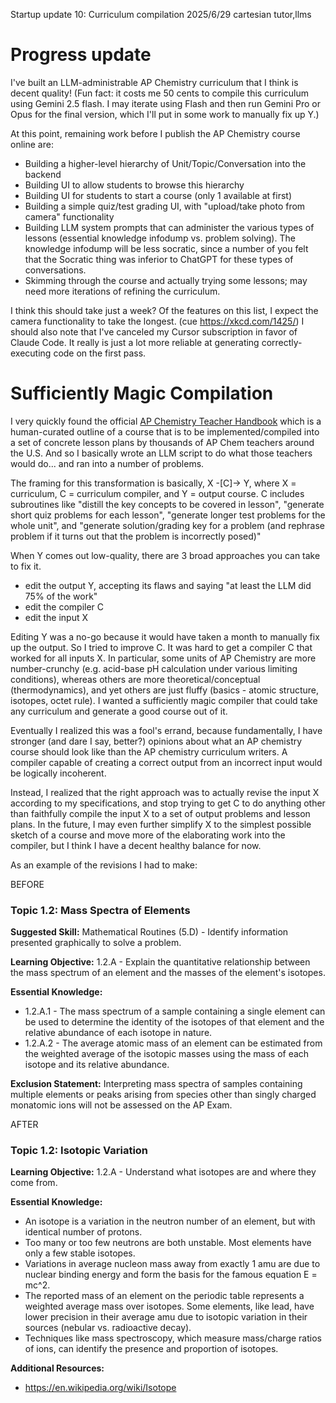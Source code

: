 Startup update 10: Curriculum compilation
2025/6/29
cartesian tutor,llms

# Progress update

I've built an LLM-administrable AP Chemistry curriculum that I think is decent quality! (Fun fact: it costs me 50 cents to compile this curriculum using Gemini 2.5 flash. I may iterate using Flash and then run Gemini Pro or Opus for the final version, which I'll put in some work to manually fix up Y.)

At this point, remaining work before I publish the AP Chemistry course online are:

- Building a higher-level hierarchy of Unit/Topic/Conversation into the backend
- Building UI to allow students to browse this hierarchy
- Building UI for students to start a course (only 1 available at first)
- Building a simple quiz/test grading UI, with "upload/take photo from camera" functionality
- Building LLM system prompts that can administer the various types of lessons (essential knowledge infodump vs. problem solving). The knowledge infodump will be less socratic, since a number of you felt that the Socratic thing was inferior to ChatGPT for these types of conversations.
- Skimming through the course and actually trying some lessons; may need more iterations of refining the curriculum.

I think this should take just a week? Of the features on this list, I expect the camera functionality to take the longest. (cue https://xkcd.com/1425/) I should also note that I've canceled my Cursor subscription in favor of Claude Code. It really is just a lot more reliable at generating correctly-executing code on the first pass.

# Sufficiently Magic Compilation

I very quickly found the official [AP Chemistry Teacher Handbook](https://apcentral.collegeboard.org/media/pdf/ap-chemistry-course-and-exam-description.pdf) which is a human-curated outline of a course that is to be implemented/compiled into a set of concrete lesson plans by thousands of AP Chem teachers around the U.S. And so I basically wrote an LLM script to do what those teachers would do... and ran into a number of problems.

The framing for this transformation is basically, X -[C]-> Y, where X = curriculum, C = curriculum compiler, and Y = output course. C includes subroutines like "distill the key concepts to be covered in lesson", "generate short quiz problems for each lesson", "generate longer test problems for the whole unit", and "generate solution/grading key for a problem (and rephrase problem if it turns out that the problem is incorrectly posed)"

When Y comes out low-quality, there are 3 broad approaches you can take to fix it. 

- edit the output Y, accepting its flaws and saying "at least the LLM did 75% of the work"
- edit the compiler C
- edit the input X

Editing Y was a no-go because it would have taken a month to manually fix up the output. So I tried to improve C. It was hard to get a compiler C that worked for all inputs X. In particular, some units of AP Chemistry are more number-crunchy (e.g. acid-base pH calculation under various limiting conditions), whereas others are more theoretical/conceptual (thermodynamics), and yet others are just fluffy (basics - atomic structure, isotopes, octet rule). I wanted a sufficiently magic compiler that could take any curriculum and generate a good course out of it.

Eventually I realized this was a fool's errand, because fundamentally, I have stronger (and dare I say, better?) opinions about what an AP chemistry course should look like than the AP chemistry curriculum writers. A compiler capable of creating a correct output from an incorrect input would be logically incoherent.

Instead, I realized that the right approach was to actually revise the input X according to my specifications, and stop trying to get C to do anything other than faithfully compile the input X to a set of output problems and lesson plans. In the future, I may even further simplify X to the simplest possible sketch of a course and move more of the elaborating work into the compiler, but I think I have a decent healthy balance for now.

As an example of the revisions I had to make:

BEFORE

### Topic 1.2: Mass Spectra of Elements

**Suggested Skill:** Mathematical Routines (5.D) - Identify information presented graphically to solve a problem.

**Learning Objective:** 1.2.A - Explain the quantitative relationship between the mass spectrum of an element and the masses of the element's isotopes.

**Essential Knowledge:**

- 1.2.A.1 - The mass spectrum of a sample containing a single element can be used to determine the identity of the isotopes of that element and the relative abundance of each isotope in nature.
- 1.2.A.2 - The average atomic mass of an element can be estimated from the weighted average of the isotopic masses using the mass of each isotope and its relative abundance.

**Exclusion Statement:** Interpreting mass spectra of samples containing multiple elements or peaks arising from species other than singly charged monatomic ions will not be assessed on the AP Exam.


AFTER

### Topic 1.2: Isotopic Variation

**Learning Objective:** 1.2.A - Understand what isotopes are and where they come from.

**Essential Knowledge:**

- An isotope is a variation in the neutron number of an element, but with identical number of protons.
- Too many or too few neutrons are both unstable. Most elements have only a few stable isotopes.
- Variations in average nucleon mass away from exactly 1 amu are due to nuclear binding energy and form the basis for the famous equation E = mc^2.
- The reported mass of an element on the periodic table represents a weighted average mass over isotopes. Some elements, like lead, have lower precision in their average amu due to isotopic variation in their sources (nebular vs. radioactive decay).
- Techniques like mass spectroscopy, which measure mass/charge ratios of ions, can identify the presence and proportion of isotopes.

**Additional Resources:**

- https://en.wikipedia.org/wiki/Isotope
